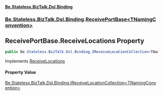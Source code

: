 #### [Be.Stateless.BizTalk.Dsl.Binding](README.md 'README')
### [Be.Stateless.BizTalk.Dsl.Binding](Be.Stateless.BizTalk.Dsl.Binding.md 'Be.Stateless.BizTalk.Dsl.Binding').[ReceivePortBase&lt;TNamingConvention&gt;](ReceivePortBase_TNamingConvention_.md 'Be.Stateless.BizTalk.Dsl.Binding.ReceivePortBase<TNamingConvention>')

## ReceivePortBase<TNamingConvention>.ReceiveLocations Property

```csharp
public Be.Stateless.BizTalk.Dsl.Binding.IReceiveLocationCollection<TNamingConvention> ReceiveLocations { get; }
```

Implements [ReceiveLocations](IReceivePort_TNamingConvention_.ReceiveLocations.md 'Be.Stateless.BizTalk.Dsl.Binding.IReceivePort<TNamingConvention>.ReceiveLocations')

#### Property Value
[Be.Stateless.BizTalk.Dsl.Binding.IReceiveLocationCollection&lt;](IReceiveLocationCollection_TNamingConvention_.md 'Be.Stateless.BizTalk.Dsl.Binding.IReceiveLocationCollection<TNamingConvention>')[TNamingConvention](ReceivePortBase_TNamingConvention_.md#Be.Stateless.BizTalk.Dsl.Binding.ReceivePortBase_TNamingConvention_.TNamingConvention 'Be.Stateless.BizTalk.Dsl.Binding.ReceivePortBase<TNamingConvention>.TNamingConvention')[&gt;](IReceiveLocationCollection_TNamingConvention_.md 'Be.Stateless.BizTalk.Dsl.Binding.IReceiveLocationCollection<TNamingConvention>')